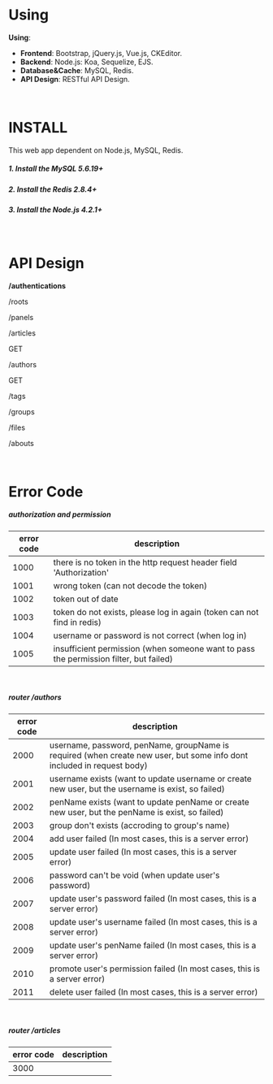 # Using
**Using**:

* **Frontend**: Bootstrap, jQuery.js, Vue.js, CKEditor.
* **Backend**: Node.js: Koa, Sequelize, EJS.
* **Database&Cache**: MySQL, Redis.
* **API Design**: RESTful API Design.

<br/>

# INSTALL
This web app dependent on Node.js, MySQL, Redis.

##### 1. Install the MySQL 5.6.19+
##### 2. Install the Redis 2.8.4+
##### 3. Install the Node.js 4.2.1+

<br/>

# API Design
**/authentications**

/roots

/panels

/articles

GET

/authors

GET

/tags

/groups

/files

/abouts

<br/>

# Error Code

##### authorization and permission
| error code | description |
| ---------- | ----------- |
| 1000 | there is no token in the http request header field 'Authorization' |
| 1001 | wrong token (can not decode the token) |
| 1002 | token out of date |
| 1003 | token do not exists, please log in again (token can not find in redis) |
| 1004 | username or password is not correct (when log in) |
| 1005 | insufficient permission (when someone want to pass the permission filter, but failed) |

<br/>

##### router /authors
| error code | description |
| ---------- | ----------- |
| 2000 | username, password, penName, groupName is required (when create new user, but some info dont included in request body) |
| 2001| username exists (want to update username or create new user, but the username is exist, so failed) |
| 2002 | penName exists (want to update penName or create new user, but the penName is exist, so failed) |
| 2003 | group don't exists (accroding to group's name) |
| 2004 | add user failed (In most cases, this is a server error) |
| 2005 | update user failed (In most cases, this is a server error) |
| 2006 | password can't be void (when update user's password) |
| 2007 | update user's password failed (In most cases, this is a server error) |
| 2008 | update user's username failed (In most cases, this is a server error) |
| 2009 | update user's penName failed (In most cases, this is a server error) |
| 2010 | promote user's permission failed (In most cases, this is a server error) |
| 2011 | delete user failed (In most cases, this is a server error) |

<br/>

##### router /articles
| error code | description |
| ---------- | ----------- |
| 3000 |  |
